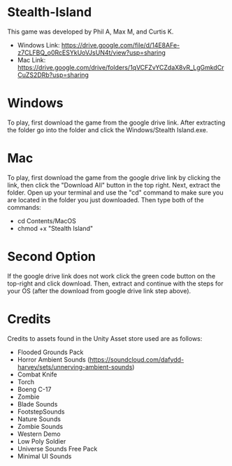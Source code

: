 # Stealth-Island
This game was developed by Phil A, Max M, and Curtis K.

 - Windows Link: https://drive.google.com/file/d/14E8AFe-z7CLFBQ_o0RcESYkUoVJsUN4t/view?usp=sharing
 - Mac Link: https://drive.google.com/drive/folders/1qVCFZvYCZdaX8vR_LgGmkdCrCuZS2DRb?usp=sharing

# Windows
To play, first download the game from the google drive link.  After extracting the folder go into the folder and click the Windows/Stealth Island.exe.

# Mac
To play, first download the game from the google drive link by clicking the link, then click the "Download All" button in the top right.  Next, extract the folder.  Open up your terminal and use the "cd" command to make sure you are located in the folder you just downloaded.  Then type both of the commands:
 - cd Contents/MacOS
 - chmod +x "Stealth Island"

# Second Option
If the google drive link does not work click the green code button on the top-right and click download.  Then, extract and continue with the steps for your OS (after the download from google drive link step above).

# Credits
Credits to assets found in the Unity Asset store used are as follows:
 - Flooded Grounds Pack
 - Horror Ambient Sounds (https://soundcloud.com/dafydd-harvey/sets/unnerving-ambient-sounds)
 - Combat Knife
 - Torch
 - Boeng C-17
 - Zombie
 - Blade Sounds
 - FootstepSounds
 - Nature Sounds
 - Zombie Sounds
 - Western Demo
 - Low Poly Soldier
 - Universe Sounds Free Pack
 - Minimal UI Sounds
